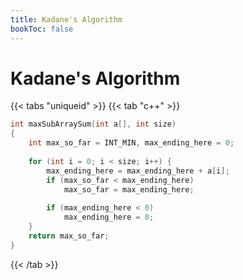 ```yaml
---
title: Kadane's Algorithm
bookToc: false
---
```


# Kadane's Algorithm

{{< tabs "uniqueid" >}}
{{< tab "c++" >}}
```cpp
int maxSubArraySum(int a[], int size)
{
    int max_so_far = INT_MIN, max_ending_here = 0;
  
    for (int i = 0; i < size; i++) {
        max_ending_here = max_ending_here + a[i];
        if (max_so_far < max_ending_here)
            max_so_far = max_ending_here;
  
        if (max_ending_here < 0)
            max_ending_here = 0;
    }
    return max_so_far;
}
```
{{< /tab >}}